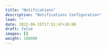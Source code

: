 ```yaml
---
title: "Notifications"
description: "Notifications Configuration"
lead: ""
date: 2022-06-15T17:51:47+10:00
draft: false
images: []
weight: 108000
---
```

